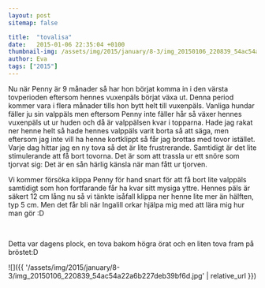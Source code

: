```yaml
---
layout: post
sitemap: false

title:  "tovalisa"
date:   2015-01-06 22:35:04 +0100
thumbnail-img: /assets/img/2015/january/8-3/img_20150106_220839_54ac54a22a6b227deb39bf6d.jpg
author: Eva
tags: ["2015"]
---
```


Nu när Penny är 9 månader så har hon börjat komma in i den värsta tovperioden eftersom hennes vuxenpäls börjat växa ut. Denna period kommer vara i flera månader tills hon bytt helt till vuxenpäls. Vanliga hundar fäller ju sin valppäls men eftersom Penny inte fäller hår så växer hennes vuxenpäls ut ur huden och då är valppälsen kvar i topparna. Hade jag rakat ner henne helt så hade hennes valppäls varit borta så att säga, men eftersom jag inte vill ha henne kortklippt så får jag brottas med tovor istället. Varje dag hittar jag en ny tova så det är lite frustrerande. Samtidigt är det lite stimulerande att få bort tovorna. Det är som att trassla ur ett snöre som tjorvat sig: Det är en sån härlig känsla när man fått ur tjorven. 

Vi kommer försöka klippa Penny för hand snart för att få bort lite valppäls samtidigt som hon fortfarande får ha kvar sitt mysiga yttre. Hennes päls är säkert 12 cm lång nu så vi tänkte isåfall klippa ner henne lite mer än hälften, typ 5 cm. Men det får bli när Ingalill orkar hjälpa mig med att lära mig hur man gör :D 




 




Detta var dagens plock, en tova bakom högra örat och en liten tova fram på bröstet:D

![]({{ '/assets/img/2015/january/8-3/img_20150106_220839_54ac54a22a6b227deb39bf6d.jpg'  | relative_url }})

